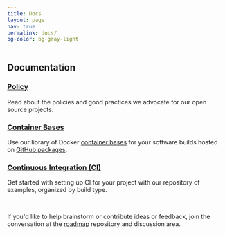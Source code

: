 ```yaml
---
title: Docs
layout: page
nav: true
permalink: docs/
bg-color: bg-gray-light
---
```


<div class="page-section bg-gray-light">
  <div class="container-lg-home px-4">
    <h2 class="display-beta mb-4">Documentation</h2>
    <div class="d-md-flex flex-wrap gut-md mb-6 mb-md-4">
      <div class="col-md-4">
        <div class="card mb-4">
          <h3 class="heading-delta"><a href="{{ site.baseurl }}/policy/">Policy</a></h3>
          <p class="text-gray-light text-small">Read about the policies and good practices we advocate for our open source projects.</p>
        </div>
      </div>
      <div class="col-md-4">
        <div class="card mb-4">
          <h3 class="heading-delta"><a href="{{ site.baseurl }}/docs/container-bases/">Container Bases</a></h3>
          <p class="text-gray-light text-small">Use our library of Docker <a href="{{ site.baseurl }}/docs/container-bases/">container bases</a> for your software builds hosted on <a href="https://github.com/orgs/rse-radiuss/packages" target="_blank">GitHub packages</a>.</p>
        </div>
      </div>
      <div class="col-md-4">
        <div class="card mb-4">
          <h3 class="heading-delta"><a href="{{ site.baseurl }}/ci/">Continuous Integration (CI)</a></h3>
          <p class="text-gray-light text-small">Get started with setting up CI for your project with our repository of examples, organized by build type.</p>
        </div>
      </div>
      </div>
     <!--
      <div class="col-md-4">
        <div class="card mb-4">
          <h3 class="heading-delta"><a href="#">Free wifi access</a></h3>
          <p class="text-gray-light text-small">Searchable map of all free public wifi access points.</p>
        </div>
      </div>
      <div class="col-md-4">
        <div class="card mb-4">
          <h3 class="heading-delta"><a href="#">Playgrounds</a></h3>
          <p class="text-gray-light text-small">Searchable map and list of public playgrounds and their equipment.</p>
        </div>
      </div>
      <div class="col-md-4">
        <div class="card mb-4">
          <h3 class="heading-delta"><a href="#">Police Stations</a></h3>
          <p class="text-gray-light text-small">Map of police stations, their precinct, and hours.</p>
        </div>
      </div>
      <div class="col-md-4">
        <div class="card mb-4">
          <h3 class="heading-delta"><a href="#">Fire Stations</a></h3>
          <p class="text-gray-light text-small">Map of fire stations, their precinct, and hours.</p>
        </div>
      </div>-->
    </div>
  </div>

<br>
<p class="alert alert-info">If you'd like to help brainstorm or contribute ideas or feedback, join the conversation at the <a href="https://github.com/rse-radiuss/roadmap" target="_blank">roadmap</a> repository and discussion area.</p>
